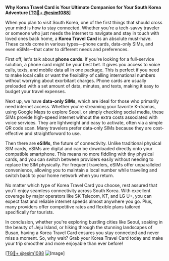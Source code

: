 **Why Korea Travel Card is Your Ultimate Companion for Your South Korea Adventure [[TG💪+ @esim1088](https://t.me/s/esim1088)]**

When you plan to visit South Korea, one of the first things that should cross your mind is how to stay connected. Whether you're a tech-savvy traveler or someone who just needs the internet to navigate and stay in touch with loved ones back home, a **Korea Travel Card** is an absolute must-have. These cards come in various types—phone cards, data-only SIMs, and even eSIMs—that cater to different needs and preferences.

First off, let's talk about **phone cards**. If you're looking for a full-service solution, a phone card might be your best bet. It gives you access to voice calls, texts, and mobile data all in one package. This is perfect if you need to make local calls or want the flexibility of calling international numbers without worrying about exorbitant charges. Phone cards are usually preloaded with a set amount of data, minutes, and texts, making it easy to budget your travel expenses.

Next up, we have **data-only SIMs**, which are ideal for those who primarily need internet access. Whether you're streaming your favorite K-dramas, using Google Maps to explore Seoul, or simply checking social media, these SIMs provide high-speed internet without the extra costs associated with voice services. They are lightweight and easy to activate, often via a simple QR code scan. Many travelers prefer data-only SIMs because they are cost-effective and straightforward to use.

Then there are **eSIMs**, the future of connectivity. Unlike traditional physical SIM cards, eSIMs are digital and can be downloaded directly onto your compatible smartphone. This means no more fiddling with tiny physical cards, and you can switch between providers easily without needing to replace the SIM physically. For frequent travelers, eSIMs offer unparalleled convenience, allowing you to maintain a local number while traveling and switch back to your home network when you return.

No matter which type of Korea Travel Card you choose, rest assured that you'll enjoy seamless connectivity across South Korea. With excellent coverage by major operators like SK Telecom, KT, and LG U+, you can expect fast and reliable internet speeds almost anywhere you go. Plus, many providers offer competitive rates and flexible plans tailored specifically for tourists.

In conclusion, whether you're exploring bustling cities like Seoul, soaking in the beauty of Jeju Island, or hiking through the stunning landscapes of Busan, having a Korea Travel Card ensures you stay connected and never miss a moment. So, why wait? Grab your Korea Travel Card today and make your trip smoother and more enjoyable than ever before! 

[[TG💪+ @esim1088](https://t.me/s/esim1088) ![Image](https://i.postimg.cc/Y0z9fWf4/image.png)]